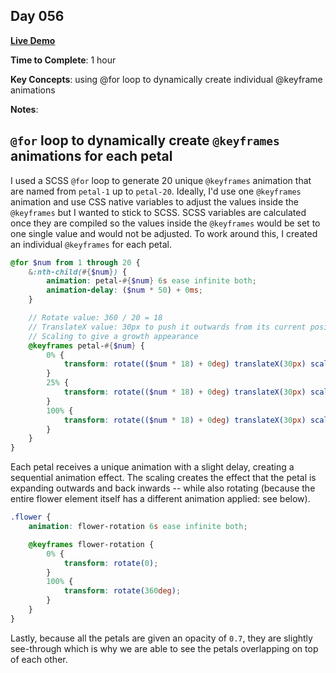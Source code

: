 ## Day 056

**<a href="https://css100.aniqa.dev#day-056">Live Demo</a>**

**Time to Complete**: 1 hour

**Key Concepts**: using @for loop to dynamically create individual @keyframe animations

**Notes**:

## `@for` loop to dynamically create `@keyframes` animations for each petal

I used a SCSS `@for` loop to generate 20 unique `@keyframes` animation that are named from `petal-1` up to `petal-20`. Ideally, I'd use one `@keyframes` animation and use CSS native variables to adjust the values inside the `@keyframes` but I wanted to stick to SCSS. SCSS variables are calculated once they are compiled so the values inside the `@keyframes` would be set to one single value and would not be adjusted. To work around this, I created an individual `@keyframes` for each petal.

```scss
@for $num from 1 through 20 {
	&:nth-child(#{$num}) {
		animation: petal-#{$num} 6s ease infinite both;
		animation-delay: ($num * 50) + 0ms;
	}

	// Rotate value: 360 / 20 = 18
	// TranslateX value: 30px to push it outwards from its current position
	// Scaling to give a growth appearance
	@keyframes petal-#{$num} {
		0% {
			transform: rotate(($num * 18) + 0deg) translateX(30px) scale(0.75);
		}
		25% {
			transform: rotate(($num * 18) + 0deg) translateX(30px) scale(1.5);
		}
		100% {
			transform: rotate(($num * 18) + 0deg) translateX(30px) scale(1);
		}
	}
}
```

Each petal receives a unique animation with a slight delay, creating a sequential animation effect. The scaling creates the effect that the petal is expanding outwards and back inwards -- while also rotating (because the entire flower element itself has a different animation applied: see below).

```scss
.flower {
	animation: flower-rotation 6s ease infinite both;

	@keyframes flower-rotation {
		0% {
			transform: rotate(0);
		}
		100% {
			transform: rotate(360deg);
		}
	}
}
```

Lastly, because all the petals are given an opacity of `0.7`, they are slightly see-through which is why we are able to see the petals overlapping on top of each other.

